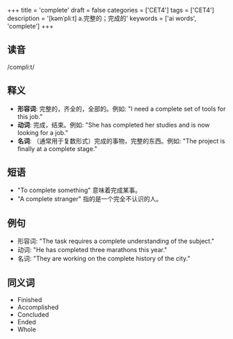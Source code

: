 +++
title = 'complete'
draft = false
categories = ['CET4']
tags = ['CET4']
description = '[kəmˈpliːt] a.完整的；完成的'
keywords = ['ai words', 'complete']
+++

## 读音
/compliːt/

## 释义
- **形容词**: 完整的，齐全的，全部的。例如: "I need a complete set of tools for this job."
- **动词**: 完成，结束。例如: "She has completed her studies and is now looking for a job."
- **名词**: （通常用于复数形式）完成的事物，完整的东西。例如: "The project is finally at a complete stage."

## 短语
- "To complete something" 意味着完成某事。
- "A complete stranger" 指的是一个完全不认识的人。

## 例句
- 形容词: "The task requires a complete understanding of the subject."
- 动词: "He has completed three marathons this year."
- 名词: "They are working on the complete history of the city."

## 同义词
- Finished
- Accomplished
- Concluded
- Ended
- Whole
